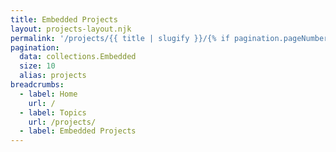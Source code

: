 ```yaml
---
title: Embedded Projects
layout: projects-layout.njk
permalink: '/projects/{{ title | slugify }}/{% if pagination.pageNumber > 0 %}{{ pagination.pageNumber + 1 }}{% endif %}/index.html'
pagination:
  data: collections.Embedded
  size: 10
  alias: projects
breadcrumbs:
  - label: Home
    url: /
  - label: Topics
    url: /projects/
  - label: Embedded Projects
---
```

